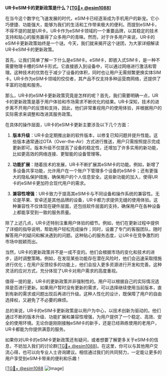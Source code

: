 **UR卡eSIM卡的更新政策是什么？[[TG💪+ @esim1088](https://t.me/s/esim1088)]**

在当今这个数字化飞速发展的时代，eSIM卡已经逐渐成为手机用户的新宠。它小巧便捷、功能强大，能够为我们的生活和工作带来极大的便利。而提到eSIM卡，不得不提的就是UR卡。UR卡作为eSIM卡领域的一个重要品牌，以其稳定的技术支持和贴心的服务赢得了众多用户的青睐。然而，对于许多用户来说，UR卡的eSIM卡更新政策始终是一个谜。今天，我们就来揭开这个谜团，为大家详细解读UR卡eSIM卡的更新政策。

首先，让我们简单了解一下什么是eSIM卡。eSIM卡，即嵌入式SIM卡，是一种不需要物理卡槽的SIM卡形式。它直接嵌入到设备中，可以通过网络进行激活和管理。这种技术的优势在于减少了设备的体积，同时也让用户无需频繁更换实体SIM卡。UR卡作为eSIM卡领域的佼佼者，其产品不仅支持多种运营商网络，还提供了丰富的功能和服务。

那么，UR卡的eSIM卡更新政策究竟是怎样的呢？首先，我们需要明确一点，UR卡的更新政策是基于用户体验和市场需求不断优化的结果。UR卡深知，技术的进步离不开用户的反馈和支持，因此，他们非常重视用户的使用体验，并根据用户的实际需求来调整和改进其服务政策。

在具体的操作层面，UR卡的eSIM卡更新主要涉及以下几个方面：

1. **版本升级**：UR卡会定期推出新的软件版本，以修复已知问题并提升性能。这些版本通常通过OTA（Over-the-Air）方式进行推送，用户只需按照提示完成更新即可。版本升级不仅提高了设备的稳定性，还增加了许多实用的新功能，比如更高效的网络连接、更智能的设备管理等。

2. **功能扩展**：随着技术的发展，UR卡不断扩展其eSIM卡的功能。例如，新增了多设备共享功能，允许用户在一个账户下管理多个设备的eSIM卡；还有更强大的隐私保护措施，确保用户的个人信息安全。这些新功能的加入，使得UR卡的eSIM卡更加符合现代用户的需求。

3. **兼容性增强**：UR卡致力于提高其eSIM卡与不同设备和操作系统的兼容性。无论是苹果、安卓还是其他品牌的设备，UR卡都力求提供无缝的使用体验。这种兼容性不仅体现在硬件层面，还包括软件层面的支持，确保用户在各种设备上都能享受到一致的服务质量。

除了上述几点，UR卡还特别注重用户体验的细节。例如，他们在更新过程中提供了详细的指导说明，帮助用户轻松完成操作；同时，设置了专门的客服团队，随时解答用户的疑问和解决遇到的问题。这种贴心的服务态度，让UR卡在竞争激烈的市场中脱颖而出。

当然，UR卡的更新政策并不是一成不变的。他们会根据市场的变化和技术的进步，适时调整策略。例如，在发现某些功能存在潜在风险时，他们会迅速采取措施进行优化；在用户反馈较多的功能上，他们会投入更多资源进行开发和完善。这种灵活的应对方式，充分体现了UR卡对用户需求的高度重视。

值得一提的是，UR卡的更新政策并非强制性的。用户可以根据自己的实际情况选择是否进行更新。如果用户暂时没有更新的需求，可以选择继续使用当前版本，直到有新的需求或问题出现后再进行升级。这种人性化的设计，既保障了用户的自由选择权，又避免了不必要的麻烦。

总的来说，UR卡的eSIM卡更新政策是以用户为中心，以技术创新为驱动的。他们通过不断的版本升级、功能扩展和兼容性增强，为用户提供了一个稳定、高效、安全的使用环境。无论你是刚刚接触eSIM卡的新手，还是已经熟练使用的老用户，UR卡都能为你提供满意的服务。

如果你对UR卡的eSIM卡更新政策还有疑问，或者想要了解更多关于eSIM卡的信息，不妨加入我们的讨论群[[TG💪+ @esim1088](https://t.me/s/esim1088)]。在这里，你可以与其他用户交流心得，也可以向专业人士咨询建议。相信通过我们的共同努力，一定能让更多的用户享受到eSIM卡带来的便利和乐趣！

[[TG💪+ @esim1088](https://t.me/s/esim1088) ![Image](https://i.postimg.cc/4NQfJmqS/Snipaste-2025-05-13-00-14-12.png)]